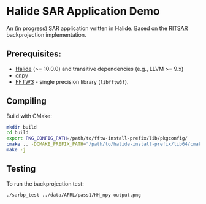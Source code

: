 # Halide SAR Application Demo

An (in progress) SAR application written in Halide.
Based on the [RITSAR](https://github.com/dm6718/RITSAR) backprojection implementation.


## Prerequisites:

* [Halide](https://halide-lang.org/) (>= 10.0.0) and transitive dependencies (e.g., LLVM >= 9.x)
* [cnpy](https://github.com/rogersce/cnpy)
* [FFTW3](http://www.fftw.org/) - single precision library (`libfftw3f`).


## Compiling

Build with CMake:

```sh
mkdir build
cd build
export PKG_CONFIG_PATH=/path/to/fftw-install-prefix/lib/pkgconfig/
cmake .. -DCMAKE_PREFIX_PATH="/path/to/halide-install-prefix/lib64/cmake/Halide/;/path/to/cnpy-install-prefix/"
make -j
```


## Testing

To run the backprojection test:

```sh
./sarbp_test ../data/AFRL/pass1/HH_npy output.png
```
